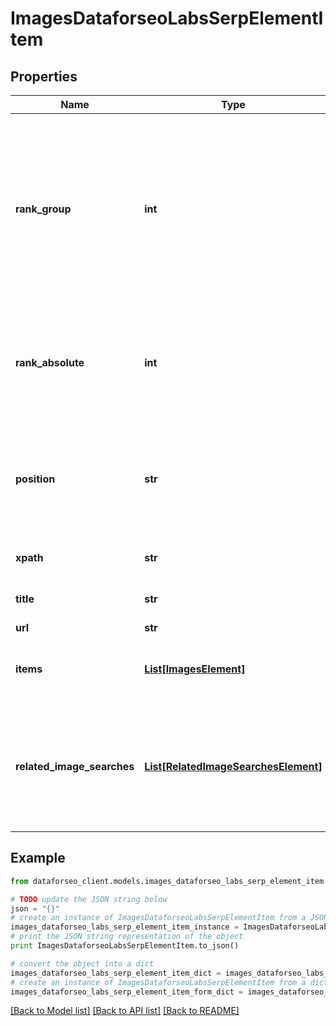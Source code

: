 # ImagesDataforseoLabsSerpElementItem


## Properties

Name | Type | Description | Notes
------------ | ------------- | ------------- | -------------
**rank_group** | **int** | position within a group of elements with identical type values positions of elements with different type values are omitted from rank_group | [optional] 
**rank_absolute** | **int** | absolute rank in SERP absolute position among all the elements in SERP | [optional] 
**position** | **str** | the alignment of the element in SERP can take the following values: left, right | [optional] 
**xpath** | **str** | the XPath of the element | [optional] 
**title** | **str** | title of the result in SERP | [optional] 
**url** | **str** | URL link | [optional] 
**items** | [**List[ImagesElement]**](ImagesElement.md) | elements of search results found in SERP | [optional] 
**related_image_searches** | [**List[RelatedImageSearchesElement]**](RelatedImageSearchesElement.md) | contains keywords and images related to the specified search term if there are none, equals null | [optional] 

## Example

```python
from dataforseo_client.models.images_dataforseo_labs_serp_element_item import ImagesDataforseoLabsSerpElementItem

# TODO update the JSON string below
json = "{}"
# create an instance of ImagesDataforseoLabsSerpElementItem from a JSON string
images_dataforseo_labs_serp_element_item_instance = ImagesDataforseoLabsSerpElementItem.from_json(json)
# print the JSON string representation of the object
print ImagesDataforseoLabsSerpElementItem.to_json()

# convert the object into a dict
images_dataforseo_labs_serp_element_item_dict = images_dataforseo_labs_serp_element_item_instance.to_dict()
# create an instance of ImagesDataforseoLabsSerpElementItem from a dict
images_dataforseo_labs_serp_element_item_form_dict = images_dataforseo_labs_serp_element_item.from_dict(images_dataforseo_labs_serp_element_item_dict)
```
[[Back to Model list]](../README.md#documentation-for-models) [[Back to API list]](../README.md#documentation-for-api-endpoints) [[Back to README]](../README.md)


